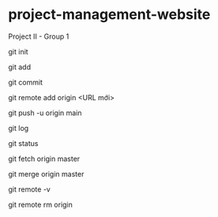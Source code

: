 # project-management-website
Project II - Group 1

git init

git add

git commit

git remote add origin <URL mới>

git push -u origin main

git log

git status

git fetch origin master

git merge origin master

git remote -v

git remote rm origin